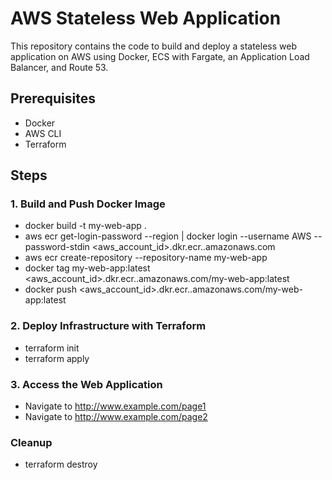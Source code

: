 # AWS Stateless Web Application

This repository contains the code to build and deploy a stateless web application on AWS using Docker, ECS with Fargate, an Application Load Balancer, and Route 53.

## Prerequisites

- Docker
- AWS CLI
- Terraform

## Steps

### 1. Build and Push Docker Image

- docker build -t my-web-app .
- aws ecr get-login-password --region <your-region> | docker login --username AWS --password-stdin <aws_account_id>.dkr.ecr.<your-region>.amazonaws.com
- aws ecr create-repository --repository-name my-web-app
- docker tag my-web-app:latest <aws_account_id>.dkr.ecr.<your-region>.amazonaws.com/my-web-app:latest
- docker push <aws_account_id>.dkr.ecr.<your-region>.amazonaws.com/my-web-app:latest

### 2. Deploy Infrastructure with Terraform

- terraform init
- terraform apply

### 3. Access the Web Application

- Navigate to http://www.example.com/page1
- Navigate to http://www.example.com/page2

### Cleanup
- terraform destroy




